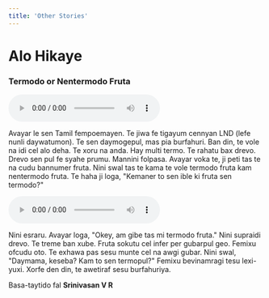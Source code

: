 ```yaml
---
title: 'Other Stories'
---
```


# Alo Hikaye

### Termodo or Nentermodo Fruta

<audio controls>
 <source src="/lilhikaye/alo-hikaye/fruta 01.mp3" type="audio/mp3" />
 <p>Your user agent does not support the HTML5 Audio element.</p>
</audio>

Avayar le sen Tamil fempoemayen. Te jiwa fe tigayum cennyan LND (lefe nunli daywatumon). Te sen daymogepul, mas pia burfahuri. Ban din, te vole na idi cel alo deha. Te xoru na anda. Hay multi termo. Te rahatu bax drevo. Drevo sen pul fe syahe prumu. Mannini folpasa. Avayar voka te, ji peti tas te na cudu bannumer fruta. Nini swal tas te kama te vole termodo fruta kam nentermodo fruta. Te haha ji loga, "Kemaner to sen ible ki fruta sen termodo?"

<audio controls>
 <source src="/lilhikaye/alo-hikaye/fruta 02.mp3" type="audio/mp3" />
 <p>Your user agent does not support the HTML5 Audio element.</p>
</audio>

Nini esraru. Avayar loga, "Okey, am gibe tas mi termodo fruta." Nini supraidi drevo. Te treme ban xube. Fruta sokutu cel infer per gubarpul geo. Femixu ofcudu oto. Te exhawa pas sesu munte cel na awgi gubar. Nini swal, "Daymama, keseba? Kam to sen termopul?" Femixu bevinamragi tesu lexi-yuxi. Xorfe den din, te awetiraf sesu burfahuriya.

Basa-taytido fal **Srinivasan V R**